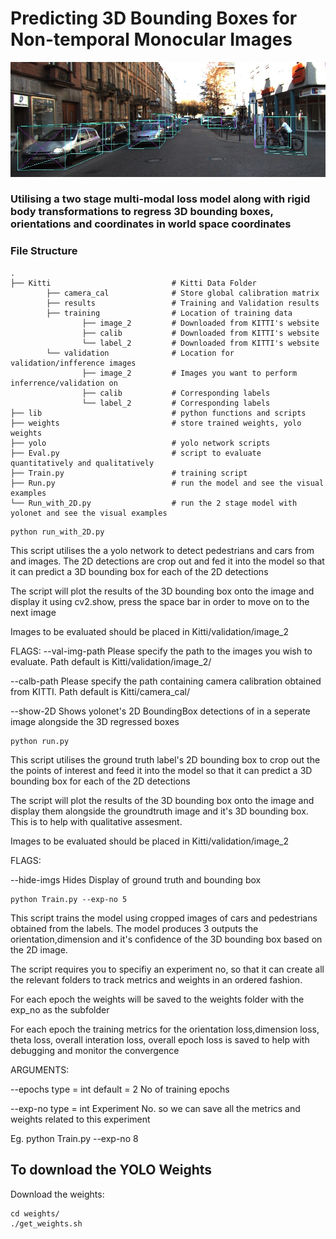 # Predicting 3D Bounding Boxes for Non-temporal Monocular Images

![3D Bounding Box Prediction From Monocular Image](cover_img.jpg)

### __Utilising a two stage multi-modal loss model along with rigid body transformations to regress 3D bounding boxes, orientations and coordinates in world space coordinates__

### File Structure

    .
    ├── Kitti                           # Kitti Data Folder
            ├── camera_cal              # Store global calibration matrix
            ├── results                 # Training and Validation results
            ├── training                # Location of training data 
                    ├── image_2         # Downloaded from KITTI's website 
                    ├── calib           # Downloaded from KITTI's website
                    └── label_2         # Downloaded from KITTI's website
            └── validation              # Location for validation/infference images
                    ├── image_2         # Images you want to perform inferrence/validation on
                    ├── calib           # Corresponding labels
                    └── label_2         # Corresponding labels
    ├── lib                             # python functions and scripts
    ├── weights                         # store trained weights, yolo weights
    ├── yolo                            # yolo network scripts
    ├── Eval.py                         # script to evaluate quantitatively and qualitatively
    ├── Train.py                        # training script 
    ├── Run.py                          # run the model and see the visual examples
    └── Run_with_2D.py                  # run the 2 stage model with yolonet and see the visual examples 


```
python run_with_2D.py

```
This script utilises the a yolo network to detect pedestrians and cars 
from and images. The 2D detections are crop out and fed it into the model so that 
it can predict a 3D bounding box for each of the 2D detections

The script will plot the results of the 3D bounding box onto the image and display it
using cv2.show, press the space bar in order to move on to the next image

Images to be evaluated should be placed in Kitti/validation/image_2 

FLAGS:
--val-img-path
Please specify the path to the images you wish to evaluate. 
Path default is Kitti/validation/image_2/

--calb-path
Please specify the path containing camera calibration obtained from KITTI. 
Path default is Kitti/camera_cal/

--show-2D
Shows yolonet's 2D BoundingBox detections of in a seperate image alongside the 3D regressed boxes


```
python run.py

```

This script utilises the ground truth label's 2D bounding box to 
crop out the the points of interest and feed it into the model so that 
it can predict a 3D bounding box for each of the 2D detections

The script will plot the results of the 3D bounding box onto the image
and display them alongside the groundtruth image and it's 3D bounding box.
This is to help with qualitative assesment. 

Images to be evaluated should be placed in Kitti/validation/image_2 

FLAGS:

--hide-imgs
Hides Display of ground truth and bounding box



```
python Train.py --exp-no 5

```

This script trains the model using cropped images of cars and pedestrians 
obtained from the labels. The model produces 3 outputs the orientation,dimension 
and it's confidence of the 3D bounding box based on the 2D image. 

The script requires you to specifiy an experiment no, so that it can create all the relevant 
folders to track metrics and weights in an ordered fashion.

For each epoch the weights will be saved to the weights folder with the exp_no as the subfolder

For each epoch the training metrics for the orientation loss,dimension loss, theta loss, 
overall interation loss, overall epoch loss is saved to help with debugging and monitor the convergence

ARGUMENTS:

--epochs
type = int 
default = 2 
No of training epochs

--exp-no
type = int
Experiment No. so we can save all the metrics and weights related to this experiment

Eg. python Train.py --exp-no 8


 
 ## To download the YOLO Weights 
Download the weights:
```
cd weights/
./get_weights.sh
```
